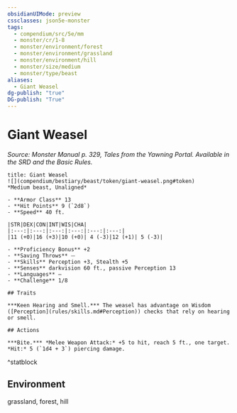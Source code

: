 ```yaml
---
obsidianUIMode: preview
cssclasses: json5e-monster
tags:
  - compendium/src/5e/mm
  - monster/cr/1-8
  - monster/environment/forest
  - monster/environment/grassland
  - monster/environment/hill
  - monster/size/medium
  - monster/type/beast
aliases:
  - Giant Weasel
dg-publish: "true"
DG-publish: "True"
---
```

# Giant Weasel
*Source: Monster Manual p. 329, Tales from the Yawning Portal. Available in the SRD and the Basic Rules.*  

```ad-statblock
title: Giant Weasel
![](compendium/bestiary/beast/token/giant-weasel.png#token)
*Medium beast, Unaligned*

- **Armor Class** 13 
- **Hit Points** 9 (`2d8`)
- **Speed** 40 ft.

|STR|DEX|CON|INT|WIS|CHA|
|:---:|:---:|:---:|:---:|:---:|:---:|
|11 (+0)|16 (+3)|10 (+0)| 4 (-3)|12 (+1)| 5 (-3)|

- **Proficiency Bonus** +2
- **Saving Throws** ⏤
- **Skills** Perception +3, Stealth +5
- **Senses** darkvision 60 ft., passive Perception 13
- **Languages** —
- **Challenge** 1/8

## Traits

***Keen Hearing and Smell.*** The weasel has advantage on Wisdom ([Perception](rules/skills.md#Perception)) checks that rely on hearing or smell.

## Actions

***Bite.*** *Melee Weapon Attack:* +5 to hit, reach 5 ft., one target. *Hit:* 5 (`1d4 + 3`) piercing damage.
```
^statblock

## Environment

grassland, forest, hill